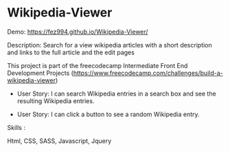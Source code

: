 # Wikipedia-Viewer

Demo: https://fez994.github.io/Wikipedia-Viewer/



Description: Search for a view wikipedia articles with a short description and links to the full article and the edit pages






This project is part of the freecodecamp Intermediate Front End Development Projects (https://www.freecodecamp.com/challenges/build-a-wikipedia-viewer)



- User Story: I can search Wikipedia entries in a search box and see the resulting Wikipedia entries.


- User Story: I can click a button to see a random Wikipedia entry.






Skills : 





Html, CSS, SASS, Javascript, Jquery
